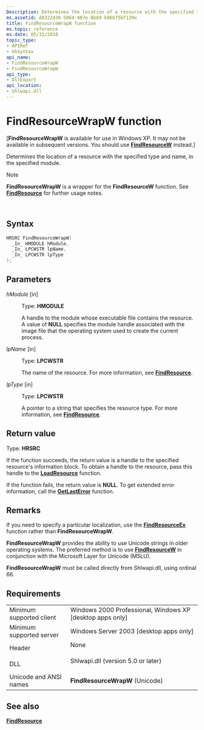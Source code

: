 ```yaml
---
Description: Determines the location of a resource with the specified type and name, in the specified module.
ms.assetid: d8322430-5064-407e-8b89-b86b75bf139e
title: FindResourceWrapW function
ms.topic: reference
ms.date: 05/31/2018
topic_type: 
- APIRef
- kbSyntax
api_name: 
- FindResourceWrapW
- FindResourceWrapW
api_type: 
- DllExport
api_location: 
- Shlwapi.dll
---
```


# FindResourceWrapW function

\[**FindResourceWrapW** is available for use in Windows XP. It may not be available in subsequent versions. You should use [**FindResourceW**](https://msdn.microsoft.com/en-us/library/ms648042(v=VS.85).aspx) instead.\]

Determines the location of a resource with the specified type and name, in the specified module.

> [!Note]  
> **FindResourceWrapW** is a wrapper for the **FindResourceW** function. See [**FindResource**](https://msdn.microsoft.com/en-us/library/ms648042(v=VS.85).aspx) for further usage notes.

 

## Syntax


```C++
HRSRC FindResourceWrapW(
  _In_ HMODULE hModule,
  _In_ LPCWSTR lpName,
  _In_ LPCWSTR lpType
);
```



## Parameters

<dl> <dt>

*hModule* \[in\]
</dt> <dd>

Type: **HMODULE**

A handle to the module whose executable file contains the resource. A value of **NULL** specifies the module handle associated with the image file that the operating system used to create the current process.

</dd> <dt>

*lpName* \[in\]
</dt> <dd>

Type: **LPCWSTR**

The name of the resource. For more information, see [**FindResource**](https://msdn.microsoft.com/en-us/library/ms648042(v=VS.85).aspx).

</dd> <dt>

*lpType* \[in\]
</dt> <dd>

Type: **LPCWSTR**

A pointer to a string that specifies the resource type. For more information, see [**FindResource**](https://msdn.microsoft.com/en-us/library/ms648042(v=VS.85).aspx).

</dd> </dl>

## Return value

Type: **HRSRC**

If the function succeeds, the return value is a handle to the specified resource's information block. To obtain a handle to the resource, pass this handle to the [**LoadResource**](https://msdn.microsoft.com/en-us/library/ms648046(v=VS.85).aspx) function.

If the function fails, the return value is **NULL**. To get extended error information, call the [**GetLastError**](https://msdn.microsoft.com/en-us/library/ms679360(v=VS.85).aspx) function.

## Remarks

If you need to specify a particular localization, use the [**FindResourceEx**](https://msdn.microsoft.com/en-us/library/ms648043(v=VS.85).aspx) function rather than **FindResourceWrapW**.

**FindResourceWrapW** provides the ability to use Unicode strings in older operating systems. The preferred method is to use [**FindResourceW**](https://msdn.microsoft.com/en-us/library/ms648042(v=VS.85).aspx) in conjunction with the Microsoft Layer for Unicode (MSLU).

**FindResourceWrapW** must be called directly from Shlwapi.dll, using ordinal 66.

## Requirements



|                                     |                                                                                                               |
|-------------------------------------|---------------------------------------------------------------------------------------------------------------|
| Minimum supported client<br/> | Windows 2000 Professional, Windows XP \[desktop apps only\]<br/>                                        |
| Minimum supported server<br/> | Windows Server 2003 \[desktop apps only\]<br/>                                                          |
| Header<br/>                   | <dl> <dt>None</dt> </dl>                               |
| DLL<br/>                      | <dl> <dt>Shlwapi.dll (version 5.0 or later)</dt> </dl> |
| Unicode and ANSI names<br/>   | **FindResourceWrapW** (Unicode)<br/>                                                                    |



## See also

<dl> <dt>

[**FindResource**](https://msdn.microsoft.com/en-us/library/ms648042(v=VS.85).aspx)
</dt> </dl>

 

 





